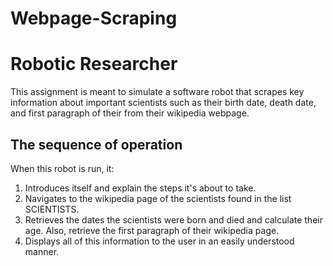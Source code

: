 # Webpage-Scraping


# Robotic Researcher
This assignment is meant to simulate a software robot
that scrapes key information about important scientists such as their 
birth date, death date, and first paragraph of their from their wikipedia 
webpage. 

## The sequence of operation

When this robot is run, it:

1. Introduces itself and explain the steps it's about to take.
2. Navigates to the wikipedia page of the scientists found in the list SCIENTISTS.
3. Retrieves the dates the scientists were born and died and calculate their age. Also, 
    retrieve the first paragraph of their wikipedia page.
4. Displays all of this information to the user in an easily understood manner. 
